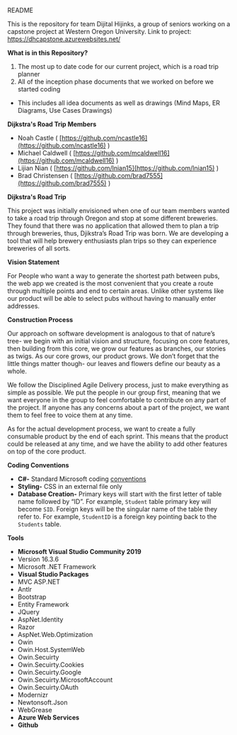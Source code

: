 README

This is the repository for team Dijital Hijinks, a group of seniors working on a capstone project at Western Oregon University.
Link to project: https://dhcapstone.azurewebsites.net/

**What is in this Repository?**



1. The most up to date code for our current project, which is a road trip planner
2. All of the inception phase documents that we worked on before we started coding
*   This includes all idea documents as well as drawings (Mind Maps, ER Diagrams, Use Cases Drawings) 

**Dijkstra's Road Trip Members**



*   Noah Castle  ( [https://github.com/ncastle16](https://github.com/ncastle16) ) 
*   Michael Caldwell ( [https://github.com/mcaldwell16](https://github.com/mcaldwell16) ) 
*   Lijian Nian  ( [https://github.com/lnian15](https://github.com/lnian15) )
*   Brad Christensen  ( [https://github.com/brad7555](https://github.com/brad7555) ) 

**Dijkstra's Road Trip**

This project was initially envisioned when one of our team members wanted to take a road trip through Oregon and stop at some different breweries. They found that there was no application that allowed them to plan a trip through breweries, thus, Djikstra’s Road Trip was born. We are developing a tool that will help brewery enthusiasts plan trips so they can experience breweries of all sorts.

**Vision Statement**

For People who want a way to generate the shortest path between pubs, the web app we created is the most convenient that you create a route through multiple points and end to certain areas. Unlike other systems like our product will be able to select pubs without having to manually enter addresses.

**Construction Process**

 Our approach on software development is analogous to that of nature’s tree- we begin with an initial vision and structure, focusing on core features, then building from this core, we grow our features as branches, our stories as twigs. As our core grows, our product grows. We don’t forget that the little things matter though- our leaves and flowers define our beauty as a whole.

We follow the Disciplined Agile Delivery process, just to make everything as simple as possible. We put the people in our group first, meaning that we want everyone in the group to feel comfortable to contribute on any part of the project. If anyone has any concerns about a part of the project, we want them to feel free to voice them at any time. 

As for the actual development process, we want to create a fully consumable product by the end of each sprint. This means that the product could be released at any time, and we have the ability to add other features on top of the core product. 

**Coding Conventions**



*   **C#-** Standard Microsoft coding [conventions]([https://docs.microsoft.com/en-us/dotnet/csharp/programming-guide/inside-a-program/coding-conventions](https://docs.microsoft.com/en-us/dotnet/csharp/programming-guide/inside-a-program/coding-conventions))
*   **Styling-** CSS in an external file only
*   **Database Creation-** Primary keys will start with the first letter of table name followed by “ID”. For example, ```Student``` table primary key will become ```SID```. Foreign keys will be the singular name of the table they refer to. For example, ```StudentID``` is a foreign key pointing back to the ```Students``` table.

**Tools**



*   **Microsoft Visual Studio Community 2019**
*   Version 16.3.6
*   Microsoft .NET Framework
*   **Visual Studio Packages**
*   MVC ASP.NET
*   Antlr 
*   Bootstrap 
*   Entity Framework 
*   JQuery 
*   AspNet.Identity 
*   Razor 
*   AspNet.Web.Optimization 
*   Owin 
*   Owin.Host.SystemWeb
*   Owin.Secuirty 
*   Owin.Secuirty.Cookies
*   Owin.Secuirty.Google 
*   Owin.Secuirty.MicrosoftAccount 
*   Owin.Secuirty.OAuth 
*   Modernizr 
*   Newtonsoft.Json
*   WebGrease 
*   **Azure Web Services**
*   **Github**


